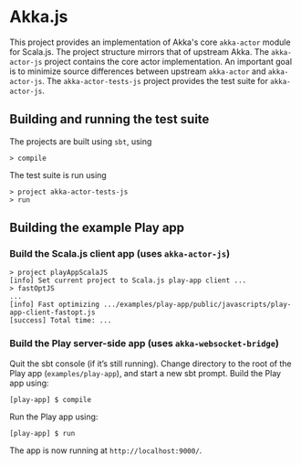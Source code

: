 # Akka.js

This project provides an implementation of Akka's core `akka-actor` module for
Scala.js. The project structure mirrors that of upstream Akka. The `akka-actor-js`
project contains the core actor implementation. An important goal is
to minimize source differences between upstream `akka-actor` and `akka-actor-js`.
The `akka-actor-tests-js` project provides the test suite for `akka-actor-js`.

## Building and running the test suite

The projects are built using `sbt`, using

```
> compile
```

The test suite is run using

```
> project akka-actor-tests-js
> run
```

## Building the example Play app

### Build the Scala.js client app (uses `akka-actor-js`)

```
> project playAppScalaJS
[info] Set current project to Scala.js play-app client ...
> fastOptJS
...
[info] Fast optimizing .../examples/play-app/public/javascripts/play-app-client-fastopt.js
[success] Total time: ...
```

### Build the Play server-side app (uses `akka-websocket-bridge`)

Quit the sbt console (if it’s still running). Change directory to the root of the Play app
(`examples/play-app`), and start a new sbt prompt. Build the Play app using:

```
[play-app] $ compile
```

Run the Play app using:

```
[play-app] $ run
```

The app is now running at `http://localhost:9000/`.

